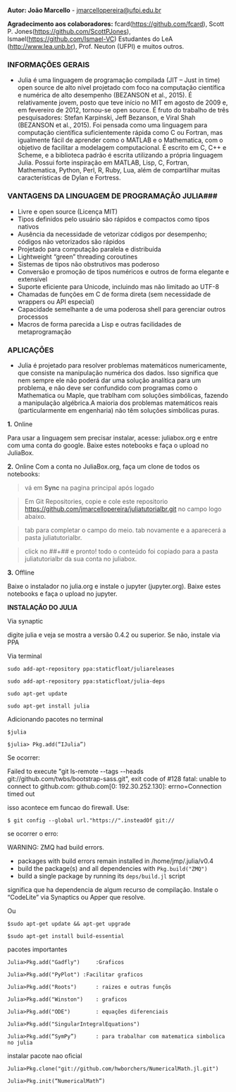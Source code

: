 **Autor: João Marcello** - jmarcellopereira@ufpi.edu.br

**Agradecimento aos colaboradores:** fcard(https://github.com/fcard), Scott P. Jones(https://github.com/ScottPJones), Ismael(https://github.com/Ismael-VC) Estudantes do LeA (http://www.lea.unb.br), Prof. Neuton (UFPI) e muitos outros. 


### INFORMAÇÕES GERAIS ###

*   Julia é uma linguagem de programação compilada (JIT – Just in time) open source de alto nível projetado com foco na computação científica e numérica de alto desempenho (BEZANSON et al., 2015). É relativamente jovem, posto que teve início no MIT em agosto de 2009 e, em fevereiro de 2012, tornou-se open source. É fruto do trabalho de três pesquisadores: Stefan Karpinski, Jeff Bezanson, e Viral Shah (BEZANSON et al., 2015). Foi pensada como uma linguagem para computação científica suficientemente rápida como C ou Fortran, mas igualmente fácil de aprender como o MATLAB e o Mathematica, com o objetivo de facilitar a modelagem computacional. É escrito em C, C++ e Scheme, e a biblioteca padrão é escrita utilizando a própria linguagem Julia. Possui forte inspiração em MATLAB, Lisp, C, Fortran, Mathematica, Python, Perl, R, Ruby, Lua, além de compartilhar muitas características de Dylan e Fortress.


### VANTAGENS DA LINGUAGEM DE PROGRAMAÇÃO JULIA###

*   Livre e open source (Licença MIT)
*   Tipos definidos pelo usuário são rápidos e compactos como tipos nativos
*   Ausência da necessidade de vetorizar códigos por desempenho; códigos não vetorizados são rápidos
*   Projetado para computação paralela e distribuída
*   Lightweight “green” threading coroutines
*   Sistemas de tipos não obstrutivos mas poderoso
*   Conversão e promoção de tipos numéricos e outros de forma elegante e extensível
*   Suporte eficiente para Unicode, incluindo mas não limitado ao UTF-8
*   Chamadas de funções em C de forma direta (sem necessidade de wrappers ou API especial)
*   Capacidade semelhante a de uma poderosa shell para gerenciar outros processos
*   Macros de forma parecida a Lisp e outras facilidades de metaprogramação

### APLICAÇÕES ###

*   Julia é projetado para resolver problemas matemáticos numericamente, que consiste na manipulação numérica dos dados. Isso significa que nem sempre ele não poderá dar uma solução analítica para um problema, e não deve ser confundido com programas como o Mathematica ou Maple, que trablham com soluções simbólicas, fazendo a manipulação algébrica.A maioria dos problemas matemáticos reais (particularmente em engenharia) não têm soluções simbólicas puras.


**1.** Online

Para usar a linguagem sem precisar instalar, acesse: juliabox.org e entre com uma conta do google. Baixe estes notebooks e faça o upload no JuliaBox.

**2.** Online
Com a conta no JuliaBox.org, faça um clone de todos os notebooks:
> vá em **Sync** na pagina principal após logado
    
> Em Git Repositories, copie e cole este repositorio https://github.com/jmarcellopereira/juliatutorialbr.git no campo logo abaixo.
    
> tab para completar o campo do meio. tab novamente e a aparecerá a pasta juliatutorialbr. 

> click no ##+## e pronto! todo o conteúdo foi copiado para a pasta juliatutorialbr da sua conta no juliabox.

**3.** Offline

Baixe o instalador no julia.org e instale o jupyter (jupyter.org). Baixe estes notebooks e faça o upload no jupyter.

**INSTALAÇÃO DO JULIA**

Via synaptic

digite julia e veja se mostra a versão 0.4.2 ou superior. Se não, instale via PPA

Via terminal

	sudo add-apt-repository ppa:staticfloat/juliareleases
	
	sudo add-apt-repository ppa:staticfloat/julia-deps
	
	sudo apt-get update
	
	sudo apt-get install julia
    
Adicionando pacotes no terminal

	$julia
	
	$julia> Pkg.add(“IJulia”)
    
Se ocorrer:

Failed to execute "git ls-remote --tags --heads git://github.com/twbs/bootstrap-sass.git", exit code of #128 fatal: unable to connect to github.com: github.com[0: 192.30.252.130]: errno=Connection timed out

isso acontece em funcao do firewall. Use:

	$ git config --global url."https://".insteadOf git://
    
se ocorrer o erro:

WARNING: ZMQ had build errors.
 - packages with build errors remain installed in /home/jmp/.julia/v0.4
 - build the package(s) and all dependencies with `Pkg.build("ZMQ")`
 - build a single package by running its `deps/build.jl` script
 
significa que ha dependencia de algum recurso de compilação. Instale o “CodeLite” via Synaptics ou Apper que resolve.

Ou 

	$sudo apt-get update && apt-get upgrade
	
	$sudo apt-get install build-essential
    
pacotes importantes

	Julia>Pkg.add("Gadfly")		:Graficos
    
	Julia>Pkg.add("PyPlot")	:Facilitar graficos
    
	Julia>Pkg.add("Roots")		: raizes e outras funçõs
    
	Julia>Pkg.add("Winston")	: graficos	
    
	Julia>Pkg.add("ODE")		: equações diferenciais
    
	Julia>Pkg.add("SingularIntegralEquations")
    
	Julia>Pkg.add(“SymPy”) 		: para trabalhar com matematica simbolica no julia
    
instalar pacote nao oficial

	Julia>Pkg.clone("git://github.com/hwborchers/NumericalMath.jl.git")
    
	Julia>Pkg.init(“NumericalMath”)